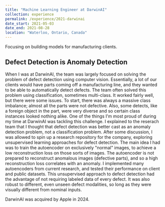 ```yaml
---
title: "Machine Learning Engineer at DarwinAI"
collection: experience
permalink: /experience/2021-darwinai
date_start: 2021-05-03
date_end: 2021-08-28
location: "Waterloo, Ontario, Canada"
---
```


Focusing on building models for manufacturing clients.


## Defect Detection is Anomaly Detection
When I was at DarwinAI, the team was largely focused on solving the problem of defect detection using computer vision.
Essentially, a lot of our clients would have parts coming off a manufacturing line, and they wanted to be able to automatically detect defects.
The team often solved this problem using classification, sometimes multi-class.
It worked fairly well, but there were some issues.
To start, there was always a massive class imbalance; almost all the parts were not defective.
Also, some detects, like a foreign object in the part, were very diverse and so certain class instances looked nothing alike.
One of the things I'm most proud of during my time at DarwinAI was tackling this challenge.
I explained to the reserach team that I thought that defect detection was better cast as an anomaly detection problem, not a classification problem.
After some discussion, I was allowed to spin up a research repository for the company, exploring unsupervised learning approaches for defect detection.
The main idea I had was to train the autoencoder on exclusively "normal" images, to achieve a low reconstruction loss on those sorts of images.
The autoencoder is not prepared to reconstruct anomalous images (defective parts), and so a high reconstruction loss correlates with an anomaly.
I implemented many autoencoders from current research, and tested their performance on client and public datasets.
This unsupervised approach to defect detection had the advantage of not requiring labeled data of every defect. 
It was also robust to different, even unseen defect modalities, so long as they were visually different from nominal inputs.

DarwinAI was acquired by Apple in 2024.
